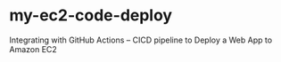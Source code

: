# my-ec2-code-deploy
Integrating with GitHub Actions – CICD pipeline to Deploy a Web App to Amazon EC2
